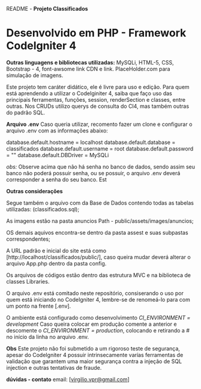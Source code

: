 README - **Projeto Classificados**
# Desenvolvido em PHP - Framework CodeIgniter 4 
**Outras linguagens e bibliotecas utilizadas:**
MySQLi, HTML-5, CSS, Bootstrap - 4, font-awsome link CDN e link.
PlaceHolder.com para simulação de imagens.

Este projeto tem caráter didático, ele é livre para uso e edição.
Para quem está aprendendo a utilizar o CodeIginiter 4, saiba que faço uso das
principais ferramentas, funções, session, renderSection e classes, entre outras.
Nos CRUDs utilizo querys de consulta do CI4, mas também outras do padrão SQL.

**Arquivo .env**
Caso queria utilizar, recomento fazer um clone e configurar o arquivo .env com as
informações abaixo:

database.default.hostname = localhost
database.default.database = classificados
database.default.username = root
database.default.password = ""
database.default.DBDriver = MySQLi

*obs:* Observe acima que não há senha no banco de dados, sendo assim seu banco não poderá
possuir senha, ou se possuir, o arquivo .env deverá corresponder a senha do seu banco.
Est

**Outras considerações**

Segue também o arquivo com da Base de Dados contendo todas as  tabelas utilizadas:
(classificados.sql);

As imagens estão na pasta anuncios Path - public/assets/images/anuncios;

OS demais aquivos encontra-se dentro da pasta assest e suas subpastas correspondentes;

A URL padrão e inicial do site está como [http://localhost/classificados/public/],
caso queira mudar deverá alterar o arquivo App.php dentro da pasta config.

Os arquivos de códigos estão dentro das estrutura MVC e na biblioteca de classes
Libraries.

O arquivo .env está comitado neste repositório, consiserando o uso por quem está
iniciando no CodeIgniter 4, lembre-se de renomeá-lo para com um ponto na frente
[.env].

O ambiente está configurado como desenvolvimento *CI_ENVIRONMENT = development*
Caso queira colocar em produção comente a anterior e descomente o
*CI_ENVIRONMENT = production*, colocando e retirando a # no início da linha no
arquivo .env.

**Obs**
Este projeto não foi submetido a um rigoroso teste de segurança, apesar do CodeIgniter 4
possuir intrinsecamente varías ferramentas de validação que garantem uma maior segurança
contra a injeção de SQL injection e outras tentativas de fraude.

**dúvidas - contato**
email: [virgilio.vpr@gmail.com]
